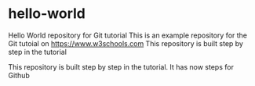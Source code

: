 # hello-world
Hello World repository for Git tutorial
This is an example repository for the Git tutoial on https://www.w3schools.com
This repository is built step by step in the tutorial 

This repository is built step by step in the tutorial.
It has now steps for Github
